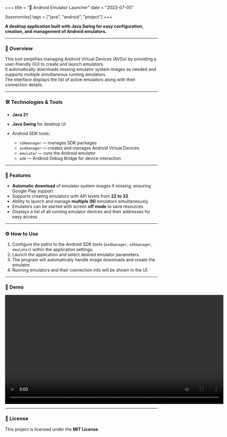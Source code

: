 +++
title = "📱 Android Emulator Launcher"
date = "2023-07-05"

[taxonomies]
tags = ["java", "android", "project"]
+++

**A desktop application built with Java Swing for easy configuration, creation, and management of Android emulators.**

<!-- more -->
---

### 🔧 Overview

This tool simplifies managing Android Virtual Devices (AVDs) by providing a user-friendly GUI to create and launch emulators.  
It automatically downloads missing emulator system images as needed and supports multiple simultaneous running emulators.  
The interface displays the list of active emulators along with their connection details.

---

### 🛠️ Technologies & Tools

* **Java 21**
* **Java Swing** for desktop UI
* Android SDK tools:

  * `sdkmanager` — manages SDK packages
  * `avdmanager` — creates and manages Android Virtual Devices
  * `emulator` — runs the Android emulator
  * `adb` — Android Debug Bridge for device interaction

---

### 🚀 Features

* **Automatic download** of emulator system images if missing, ensuring Google Play support
* Supports creating emulators with API levels from **22 to 33**
* Ability to launch and manage **multiple (N)** emulators simultaneously
* Emulators can be started with screen **off mode** to save resources
* Displays a list of all running emulator devices and their addresses for easy access

---

### ⚙️ How to Use

1. Configure the paths to the Android SDK tools (`avdmanager`, `sdkmanager`, `emulator`) within the application settings.
2. Launch the application and select desired emulator parameters.
3. The program will automatically handle image downloads and create the emulator.
4. Running emulators and their connection info will be shown in the UI.

---

### 🎥 Demo

<video controls width="720">
<source src="/media/java_swing_android_emulator_launcher.webm" type="video/webm" />
</video>

---

### 📄 License

This project is licensed under the **MIT License**.